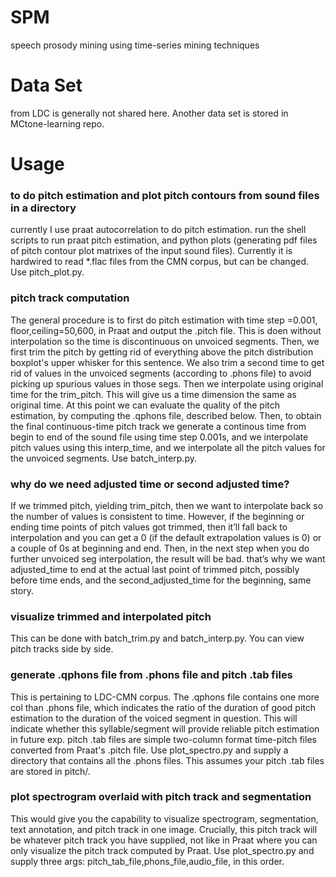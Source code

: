 # SPM
speech prosody mining using time-series mining techniques

# Data Set
from LDC is generally not shared here. Another data set is stored in MCtone-learning repo.

# Usage

### to do pitch estimation and plot pitch contours from sound files in a directory
currently I use praat autocorrelation to do pitch estimation. run the shell scripts to run praat pitch estimation, and python plots (generating pdf files of pitch contour plot matrixes of the input sound files). Currently it is hardwired to read *.flac files from the CMN corpus, but can be changed. Use pitch_plot.py. 


### pitch track computation
The general procedure is to first do pitch estimation with time step =0.001, floor,ceiling=50,600, in Praat and output the .pitch file. This is doen without interpolation so the time is discontinuous on unvoiced segments. Then, we first trim the pitch by getting rid of everything above the pitch distribution boxplot's upper whisker for this sentence. We also trim a second time to get rid of values in the unvoiced segments (according to .phons file) to avoid picking up spurious values in those segs. Then we interpolate using original time for the trim_pitch. This will give us a time dimension the same as original time. At this point we can evaluate the quality of the pitch estimation, by computing the .qphons file, described below. Then, to obtain the final continuous-time pitch track we generate a continous time from begin to end of the sound file using time step 0.001s, and we interpolate pitch values using this interp_time, and we interpolate all the pitch values for the unvoiced segments. Use batch_interp.py. 

### why do we need adjusted time or second adjusted time?
If we trimmed pitch, yielding trim_pitch, then we want to interpolate back so the number of values is consistent to time. However, if the beginning or ending time points of pitch values got trimmed, then it’ll fall back to interpolation and you can get a 0 (if the default extrapolation values is 0) or a couple of 0s at beginning and end. Then, in the next step when you do further unvoiced seg interpolation, the result will be bad. that’s why we want adjusted_time to end at the actual last point of trimmed pitch, possibly before time ends, and the second_adjusted_time for the beginning, same story.



### visualize trimmed and interpolated pitch
This can be done with batch_trim.py and batch_interp.py. You can view pitch tracks side by side.


### generate .qphons file from .phons file and pitch .tab files
This is pertaining to LDC-CMN corpus. The .qphons file contains one more col than .phons file, which indicates the ratio of the duration of good pitch estimation to the duration of the voiced segment in question. This will indicate whether this syllable/segment will provide reliable pitch estimation in future exp. pitch .tab files are simple two-column format time-pitch files converted from Praat's .pitch file. Use plot_spectro.py and supply a directory that contains all the .phons files. This assumes your pitch .tab files are stored in pitch/. 

### plot spectrogram overlaid with pitch track and segmentation
This would give you the capability to visualize spectrogram, segmentation, text annotation, and pitch track in one image. Crucially, this pitch track will be whatever pitch track you have supplied, not like in Praat where you can only visualize the pitch track computed by Praat. Use plot_spectro.py and supply three args: pitch_tab_file,phons_file,audio_file, in this order. 
